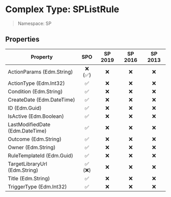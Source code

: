 # Complex Type: SPListRule

> Namespace: SP

## Properties

Property | SPO | SP 2019 | SP 2016 | SP 2013
----------|:---:|:-------:|:-------:|:-------:
ActionParams (Edm.String) | ❌ (✅) | ❌ | ❌ | ❌
ActionType (Edm.Int32) | ✅ | ❌ | ❌ | ❌
Condition (Edm.String) | ✅ | ❌ | ❌ | ❌
CreateDate (Edm.DateTime) | ✅ | ❌ | ❌ | ❌
ID (Edm.Guid) | ✅ | ❌ | ❌ | ❌
IsActive (Edm.Boolean) | ✅ | ❌ | ❌ | ❌
LastModifiedDate (Edm.DateTime) | ✅ | ❌ | ❌ | ❌
Outcome (Edm.String) | ✅ | ❌ | ❌ | ❌
Owner (Edm.String) | ✅ | ❌ | ❌ | ❌
RuleTemplateId (Edm.Guid) | ✅ | ❌ | ❌ | ❌
TargetLibraryUrl (Edm.String) | ✅ (❌) | ❌ | ❌ | ❌
Title (Edm.String) | ✅ | ❌ | ❌ | ❌
TriggerType (Edm.Int32) | ✅ | ❌ | ❌ | ❌